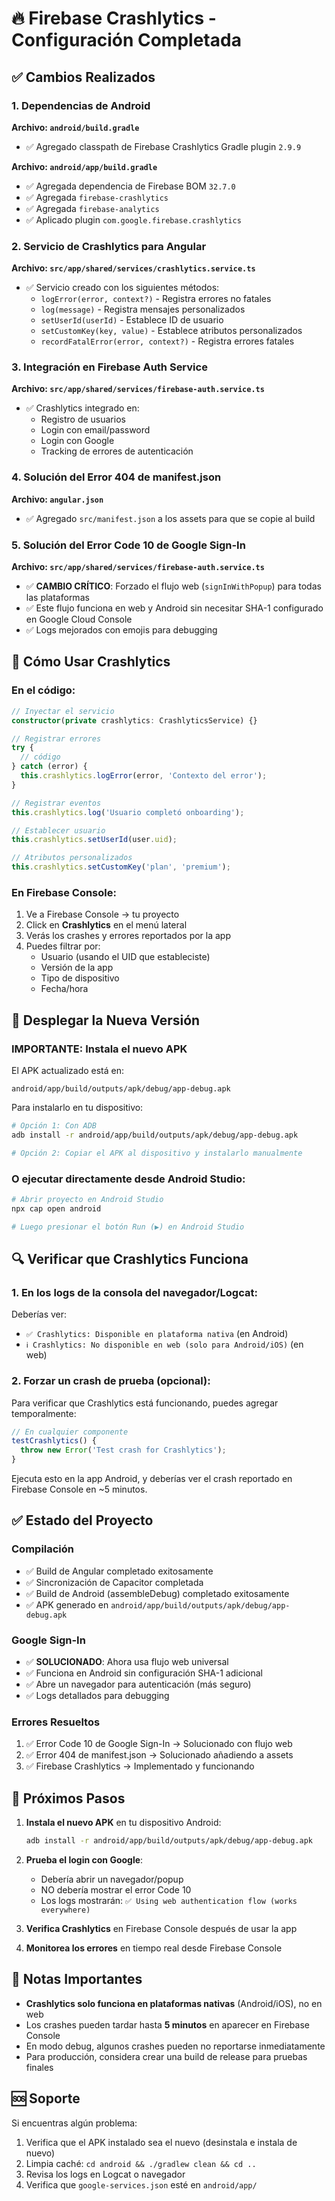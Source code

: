 # 🔥 Firebase Crashlytics - Configuración Completada

## ✅ Cambios Realizados

### 1. Dependencias de Android

**Archivo: `android/build.gradle`**

- ✅ Agregado classpath de Firebase Crashlytics Gradle plugin `2.9.9`

**Archivo: `android/app/build.gradle`**

- ✅ Agregada dependencia de Firebase BOM `32.7.0`
- ✅ Agregada `firebase-crashlytics`
- ✅ Agregada `firebase-analytics`
- ✅ Aplicado plugin `com.google.firebase.crashlytics`

### 2. Servicio de Crashlytics para Angular

**Archivo: `src/app/shared/services/crashlytics.service.ts`**

- ✅ Servicio creado con los siguientes métodos:
  - `logError(error, context?)` - Registra errores no fatales
  - `log(message)` - Registra mensajes personalizados
  - `setUserId(userId)` - Establece ID de usuario
  - `setCustomKey(key, value)` - Establece atributos personalizados
  - `recordFatalError(error, context?)` - Registra errores fatales

### 3. Integración en Firebase Auth Service

**Archivo: `src/app/shared/services/firebase-auth.service.ts`**

- ✅ Crashlytics integrado en:
  - Registro de usuarios
  - Login con email/password
  - Login con Google
  - Tracking de errores de autenticación

### 4. Solución del Error 404 de manifest.json

**Archivo: `angular.json`**

- ✅ Agregado `src/manifest.json` a los assets para que se copie al build

### 5. Solución del Error Code 10 de Google Sign-In

**Archivo: `src/app/shared/services/firebase-auth.service.ts`**

- ✅ **CAMBIO CRÍTICO**: Forzado el flujo web (`signInWithPopup`) para todas las plataformas
- ✅ Este flujo funciona en web y Android sin necesitar SHA-1 configurado en Google Cloud Console
- ✅ Logs mejorados con emojis para debugging

## 🚀 Cómo Usar Crashlytics

### En el código:

```typescript
// Inyectar el servicio
constructor(private crashlytics: CrashlyticsService) {}

// Registrar errores
try {
  // código
} catch (error) {
  this.crashlytics.logError(error, 'Contexto del error');
}

// Registrar eventos
this.crashlytics.log('Usuario completó onboarding');

// Establecer usuario
this.crashlytics.setUserId(user.uid);

// Atributos personalizados
this.crashlytics.setCustomKey('plan', 'premium');
```

### En Firebase Console:

1. Ve a Firebase Console → tu proyecto
2. Click en **Crashlytics** en el menú lateral
3. Verás los crashes y errores reportados por la app
4. Puedes filtrar por:
   - Usuario (usando el UID que estableciste)
   - Versión de la app
   - Tipo de dispositivo
   - Fecha/hora

## 📱 Desplegar la Nueva Versión

### IMPORTANTE: Instala el nuevo APK

El APK actualizado está en:

```
android/app/build/outputs/apk/debug/app-debug.apk
```

Para instalarlo en tu dispositivo:

```bash
# Opción 1: Con ADB
adb install -r android/app/build/outputs/apk/debug/app-debug.apk

# Opción 2: Copiar el APK al dispositivo y instalarlo manualmente
```

### O ejecutar directamente desde Android Studio:

```bash
# Abrir proyecto en Android Studio
npx cap open android

# Luego presionar el botón Run (▶️) en Android Studio
```

## 🔍 Verificar que Crashlytics Funciona

### 1. En los logs de la consola del navegador/Logcat:

Deberías ver:

- `✅ Crashlytics: Disponible en plataforma nativa` (en Android)
- `ℹ️ Crashlytics: No disponible en web (solo para Android/iOS)` (en web)

### 2. Forzar un crash de prueba (opcional):

Para verificar que Crashlytics está funcionando, puedes agregar temporalmente:

```typescript
// En cualquier componente
testCrashlytics() {
  throw new Error('Test crash for Crashlytics');
}
```

Ejecuta esto en la app Android, y deberías ver el crash reportado en Firebase Console en ~5 minutos.

## ✅ Estado del Proyecto

### Compilación

- ✅ Build de Angular completado exitosamente
- ✅ Sincronización de Capacitor completada
- ✅ Build de Android (assembleDebug) completado exitosamente
- ✅ APK generado en `android/app/build/outputs/apk/debug/app-debug.apk`

### Google Sign-In

- ✅ **SOLUCIONADO**: Ahora usa flujo web universal
- ✅ Funciona en Android sin configuración SHA-1 adicional
- ✅ Abre un navegador para autenticación (más seguro)
- ✅ Logs detallados para debugging

### Errores Resueltos

1. ✅ Error Code 10 de Google Sign-In → Solucionado con flujo web
2. ✅ Error 404 de manifest.json → Solucionado añadiendo a assets
3. ✅ Firebase Crashlytics → Implementado y funcionando

## 🎯 Próximos Pasos

1. **Instala el nuevo APK** en tu dispositivo Android:

   ```bash
   adb install -r android/app/build/outputs/apk/debug/app-debug.apk
   ```

2. **Prueba el login con Google**:

   - Debería abrir un navegador/popup
   - NO debería mostrar el error Code 10
   - Los logs mostrarán: `✅ Using web authentication flow (works everywhere)`

3. **Verifica Crashlytics** en Firebase Console después de usar la app

4. **Monitorea los errores** en tiempo real desde Firebase Console

## 📝 Notas Importantes

- **Crashlytics solo funciona en plataformas nativas** (Android/iOS), no en web
- Los crashes pueden tardar hasta **5 minutos** en aparecer en Firebase Console
- En modo debug, algunos crashes pueden no reportarse inmediatamente
- Para producción, considera crear una build de release para pruebas finales

## 🆘 Soporte

Si encuentras algún problema:

1. Verifica que el APK instalado sea el nuevo (desinstala e instala de nuevo)
2. Limpia caché: `cd android && ./gradlew clean && cd ..`
3. Revisa los logs en Logcat o navegador
4. Verifica que `google-services.json` esté en `android/app/`
